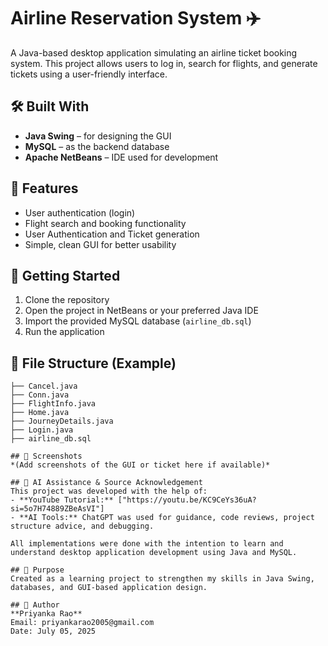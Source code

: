 # Airline Reservation System ✈️

A Java-based desktop application simulating an airline ticket booking system. This project allows users to log in, search for flights, and generate tickets using a user-friendly interface.

## 🛠️ Built With
- **Java Swing** – for designing the GUI
- **MySQL** – as the backend database
- **Apache NetBeans** – IDE used for development

## 📌 Features
- User authentication (login)
- Flight search and booking functionality
- User Authentication and Ticket generation
- Simple, clean GUI for better usability

## 🚀 Getting Started
1. Clone the repository
2. Open the project in NetBeans or your preferred Java IDE
3. Import the provided MySQL database (`airline_db.sql`)
4. Run the application

## 📂 File Structure (Example)
```
├── Cancel.java
├── Conn.java
├── FlightInfo.java
├── Home.java
├── JourneyDetails.java
├── Login.java
├── airline_db.sql

## 📸 Screenshots
*(Add screenshots of the GUI or ticket here if available)*

## 🤖 AI Assistance & Source Acknowledgement
This project was developed with the help of:
- **YouTube Tutorial:** ["https://youtu.be/KC9CeYs36uA?si=5o7H74889ZBeAsVI"]
- **AI Tools:** ChatGPT was used for guidance, code reviews, project structure advice, and debugging.

All implementations were done with the intention to learn and understand desktop application development using Java and MySQL.

## 🎯 Purpose
Created as a learning project to strengthen my skills in Java Swing, databases, and GUI-based application design.

## 👤 Author
**Priyanka Rao**  
Email: priyankarao2005@gmail.com  
Date: July 05, 2025
